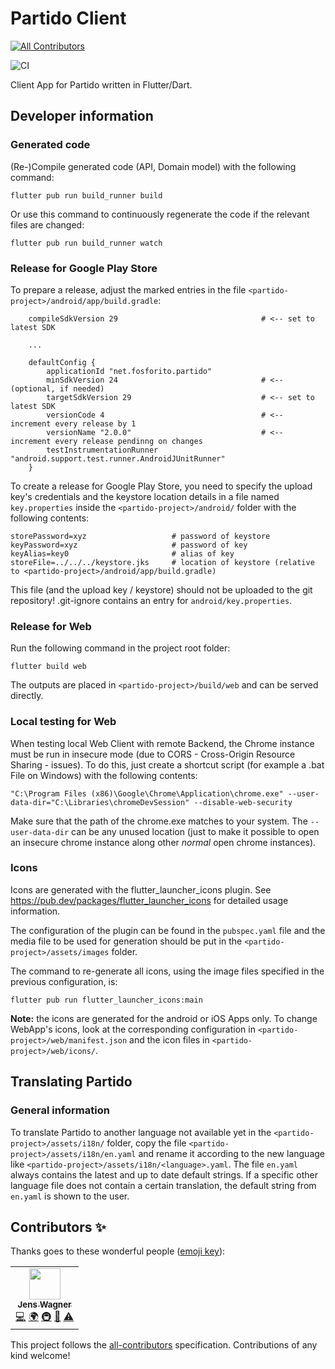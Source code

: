 # Partido Client
<!-- ALL-CONTRIBUTORS-BADGE:START - Do not remove or modify this section -->
[![All Contributors](https://img.shields.io/badge/all_contributors-1-orange.svg?style=flat-square)](#contributors-)
<!-- ALL-CONTRIBUTORS-BADGE:END -->

![CI](https://github.com/jens-wagner/partido-client/workflows/CI/badge.svg)

Client App for Partido written in Flutter/Dart.

## Developer information

### Generated code

(Re-)Compile generated code (API, Domain model) with the following command:

```flutter pub run build_runner build```

Or use this command to continuously regenerate the code if the relevant files are changed:

```flutter pub run build_runner watch```

### Release for Google Play Store

To prepare a release, adjust the marked entries in the file `<partido-project>/android/app/build.gradle`:

```
    compileSdkVersion 29                                # <-- set to latest SDK

    ...

    defaultConfig {
        applicationId "net.fosforito.partido"
        minSdkVersion 24                                # <-- (optional, if needed)
        targetSdkVersion 29                             # <-- set to latest SDK
        versionCode 4                                   # <-- increment every release by 1 
        versionName "2.0.0"                             # <-- increment every release pendinng on changes
        testInstrumentationRunner "android.support.test.runner.AndroidJUnitRunner"
    }
```

To create a release for Google Play Store, you need to specify the upload key's credentials and the keystore location details in a file named `key.properties` inside the `<partido-project>/android/` folder with the following contents:

```
storePassword=xyz                   # password of keystore
keyPassword=xyz                     # password of key
keyAlias=key0                       # alias of key
storeFile=../../../keystore.jks     # location of keystore (relative to <partido-project>/android/app/build.gradle)
```

This file (and the upload key / keystore) should not be uploaded to the git repository! .git-ignore contains an entry for `android/key.properties`.

### Release for Web

Run the following command in the project root folder:

```flutter build web```

The outputs are placed in `<partido-project>/build/web` and can be served directly.

### Local testing for Web

When testing local Web Client with remote Backend, the Chrome instance must be run in insecure mode (due to CORS - Cross-Origin Resource Sharing - issues). To do this, just create a shortcut script (for example a .bat File on Windows) with the following contents:

```
"C:\Program Files (x86)\Google\Chrome\Application\chrome.exe" --user-data-dir="C:\Libraries\chromeDevSession" --disable-web-security
```

Make sure that the path of the chrome.exe matches to your system. The `--user-data-dir` can be any unused location (just to make it possible to open an insecure chrome instance along other _normal_ open chrome instances).

### Icons

Icons are generated with the flutter_launcher_icons plugin.
See https://pub.dev/packages/flutter_launcher_icons for detailed usage information.

The configuration of the plugin can be found in the `pubspec.yaml` file and the media file to be used for generation should be put in the `<partido-project>/assets/images` folder.

The command to re-generate all icons, using the image files specified in the previous configuration, is:

```flutter pub run flutter_launcher_icons:main```

**Note:** the icons are generated for the android or iOS Apps only. To change WebApp's icons, look at the corresponding configuration in `<partido-project>/web/manifest.json` and the icon files in `<partido-project>/web/icons/`.

## Translating Partido

### General information

To translate Partido to another language not available yet in the `<partido-project>/assets/i18n/` folder, copy the file `<partido-project>/assets/i18n/en.yaml` and rename it according to the new language like `<partido-project>/assets/i18n/<language>.yaml`. The file `en.yaml` always contains the latest and up to date default strings. If a specific other language file does not contain a certain translation, the default string from `en.yaml` is shown to the user.

## Contributors ✨

Thanks goes to these wonderful people ([emoji key](https://allcontributors.org/docs/en/emoji-key)):

<!-- ALL-CONTRIBUTORS-LIST:START - Do not remove or modify this section -->
<!-- prettier-ignore-start -->
<!-- markdownlint-disable -->
<table>
  <tr>
    <td align="center"><a href="https://www.fosforito.de"><img src="https://avatars3.githubusercontent.com/u/5000255?v=4" width="50px;" alt=""/><br /><sub><b>Jens Wagner</b></sub></a><br /><a href="https://github.com/jenslw/partido-client/commits?author=jenslw" title="Code">💻</a> <a href="#translation-jenslw" title="Translation">🌍</a> <a href="#infra-jenslw" title="Infrastructure (Hosting, Build-Tools, etc)">🚇</a> <a href="#maintenance-jenslw" title="Maintenance">🚧</a> <a href="https://github.com/jenslw/partido-client/commits?author=jenslw" title="Tests">⚠️</a></td>
  </tr>
</table>

<!-- markdownlint-enable -->
<!-- prettier-ignore-end -->
<!-- ALL-CONTRIBUTORS-LIST:END -->

This project follows the [all-contributors](https://github.com/all-contributors/all-contributors) specification. Contributions of any kind welcome!
